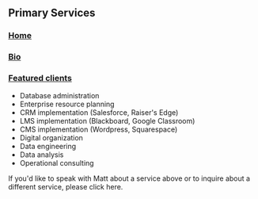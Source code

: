## Primary Services

### [Home](/README.md)
### [Bio](/Bio.md)
### [Featured clients](/Clients.md)

- Database administration
- Enterprise resource planning
- CRM implementation (Salesforce, Raiser's Edge)
- LMS implementation (Blackboard, Google Classroom)
- CMS implementation (Wordpress, Squarespace)
- Digital organization
- Data engineering
- Data analysis
- Operational consulting

If you'd like to speak with Matt about a service above or to inquire about a different service, please click here.
